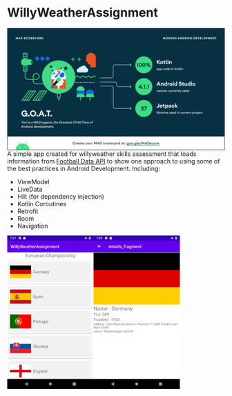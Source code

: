 # WillyWeatherAssignment

<img align="right" src="https://github.com/AkshatAgrawal05/WillyWeatherAssignment/blob/master/assets/summary.png">

A simple app created for willyweather skills assessment that loads information from [Football Data  API](https://www.football-data.org/) to show one approach to using some of the best practices in Android Development. Including:
 * ViewModel
 * LiveData
 * Hilt (for dependency injection)
 * Kotlin Coroutines
 * Retrofit
 * Room
 * Navigation


<img align="left" src="https://github.com/AkshatAgrawal05/WillyWeatherAssignment/blob/master/assets/home.png" width="200">
<img align="left" src="https://github.com/AkshatAgrawal05/WillyWeatherAssignment/blob/master/assets/details.png" width="200">